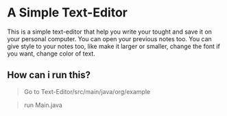 # A Simple Text-Editor

This is a simple text-editor that help you write your tought and save it on your personal computer.
You can open your previous notes too. 
You can give style to your notes too, like make it larger or smaller, change the font if you want, change color of text.

## How can i run this?
> Go to Text-Editor/src/main/java/org/example

> run Main.java
